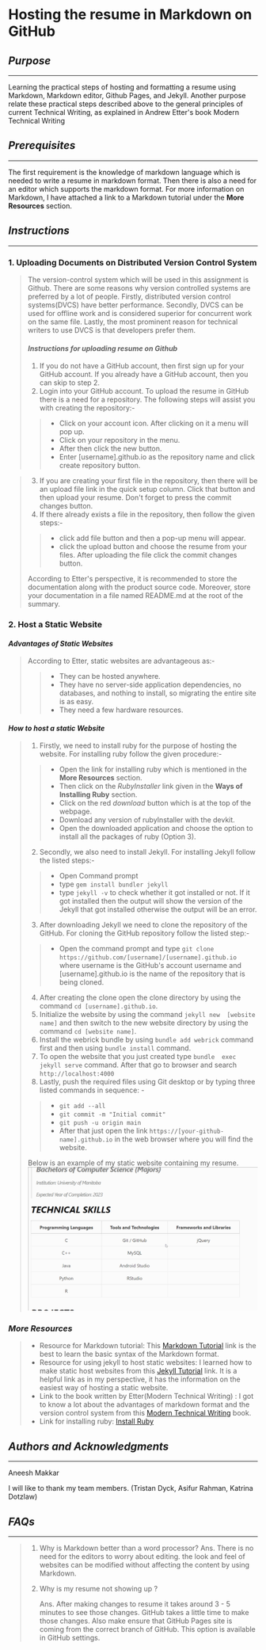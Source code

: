# Hosting the resume in Markdown on GitHub

## *Purpose*
---
Learning the practical steps of hosting and formatting a resume using Markdown, Markdown editor, Github Pages, and Jekyll. Another purpose relate these practical steps described above to the general principles of current Technical
Writing, as explained in Andrew Etter's book Modern Technical Writing
## *Prerequisites*
---
The first requirement is the knowledge of markdown language which is needed to write a resume in markdown format. Then there is also a need for an editor which supports the markdown format. For more information on Markdown, I have attached a link to a Markdown tutorial under the **More Resources** section.

## *Instructions*
---

### 1. **Uploading Documents on Distributed Version Control System**
> The version-control system which will be used in this 
> assignment is Github. There are some reasons why 
> version controlled systems are preferred by a lot of
> people. Firstly, distributed version control systems(DVCS)
> have better performance. Secondly, DVCS can be used for
> offline work and is considered superior for concurrent 
> work on the same file. Lastly, the most prominent reason 
> for technical writers to use DVCS is that developers 
> prefer them.
> 
> #### *Instructions for uploading resume on Github*
> 1. If you do not have a GitHub account, then first sign up
> for your GitHub account. If you already have a GitHub 
> account, then you can skip to step 2.
> 2. Login into your GitHub account. To upload the resume in 
> GitHub there is a need for a repository. The following 
> steps will assist you with creating the repository:-
> >* Click on your account icon. After clicking on it a menu 
> will pop up.
> >* Click on your repository in the menu.
> >* After then click the new button. 
> >* Enter [username].github.io as the repository name 
> and click create repository button.

> 3. If you are creating your first file in the repository,
>  then there will be an upload file link in the quick setup 
> column. Click that button and then upload your resume. 
> Don't forget  to press the commit changes button.
> 4. If there already exists a file in the repository,
>  then follow the given steps:-
> >* click add file button and then a pop-up menu will 
> appear.
> >* click the upload button and choose the resume from your
>  files. After uploading the file click the commit changes 
> button.
> 
> According to Etter's perspective, it is recommended to 
> store the documentation along with the product source 
> code. Moreover, store your documentation in a file named 
> README.md at the root of the summary.  

  

### 2. **Host a Static Website**
#### *Advantages of Static Websites*
>  According to Etter, static websites are advantageous as:-
> >* They can be hosted anywhere.
> >* They have no server-side application dependencies, no 
> databases, and nothing to install, so migrating the entire 
> site is as easy.
> >* They need a few hardware resources.

#### *How to host a static Website*
> 1. Firstly, we need to install ruby for the
> purpose of  hosting the website. For installing 
> ruby follow the given procedure:-
> >* Open the link for installing ruby which is 
> mentioned in the **More Resources** section.
> >* Then click on the *RubyInstaller* link given in
> the **Ways of Installing Ruby** section.
> >* Click on the red *download* button which is at
> the top of the webpage.
> >* Download any version of rubyInstaller with the
> devkit.
> >* Open the downloaded application and choose the
> option to install all the packages of ruby 
> (Option 3).   
> 2. Secondly, we also need to install Jekyll. For 
> installing  Jekyll follow the listed steps:-
> >* Open Command prompt
> >* type `gem install bundler jekyll` 
> >* type `jekyll -v` to check whether it got installed or not.
> If it got installed then the output will show the version 
> of the Jekyll that got installed otherwise the output will
> be an error. 
> 3. After downloading Jekyll we need to clone the repository
> of the GitHub. For cloning the GitHub repository follow the 
> listed step:-
> >* Open the command prompt and type `git clone https://github.com/[username]/[username].github.io` where username 
> is the GitHub's account username and [username].github.io is the 
> name of the repository that is being cloned.
> 4. After creating the clone open the clone directory by 
> using the command `cd [username].github.io`.
> 5. Initialize the website by using the command `jekyll new 
> [website name]` and then switch to the new website 
> directory  by using the command `cd [website name]`.
> 6. Install the webrick bundle by using `bundle add webrick` command first and then using `bundle install` command.
> 7. To open the website that you just created type `bundle 
> exec jekyll serve` command. After that go to browser and 
> search `http://localhost:4000`
> 8. Lastly, push the required files using Git desktop or by 
> typing three listed commands in sequence: -
> >* `git add --all`
> >* `git commit -m "Initial commit"`
> >* `git push -u origin main`
> >* After that just open the link `https://[your-github-name].github.io` in the web browser where you will find the website.
>
> Below is an example of my static website 
> containing my resume.
> ![Resume](ResumeFinal.gif)


### *More Resources*
>* Resource for Markdown tutorial: This [Markdown Tutorial](https://www.markdowntutorial.com/) link is the best to 
> learn the basic syntax of the Markdown format.
>* Resource for using jekyll to host static websites: I 
> learned how to make static host websites from this [Jekyll Tutorial](http://jekyllrb.com/) link. It is a helpful link as 
> in my perspective, it has the information on the easiest 
> way of hosting a static website.
>* Link to the book written by Etter(Modern Technical 
> Writing) : I got to know a lot about the advantages of markdown 
> format and the version control system from this [Modern Technical Writing](https://www.amazon.ca/Modern-Technical-Writing-Introduction-Documentation-ebook/dp/B01A2QL9SS) book.
>* Link for installing ruby: [Install Ruby](https://www.ruby-lang.org/en/downloads/)
## *Authors and Acknowledgments*
---
Aneesh Makkar

I will like to thank my team members. (Tristan Dyck, Asifur Rahman, Katrina Dotzlaw) 
## *FAQs*
---
> 1. Why is Markdown better than a word processor? 
  Ans. There is no need for the editors to worry about 
>editing. the look and feel of websites can be modified 
>without affecting the content by 
> using Markdown.
>
> 2. Why is my resume not showing up ?
>
>    Ans. After making changes to resume it takes around
> 3 - 5 minutes  to see those changes. GitHub takes a 
> little time to make those changes.
> Also make ensure that GitHub Pages site is coming 
> from the correct branch of GitHub.
> This option is available in GitHub settings.
